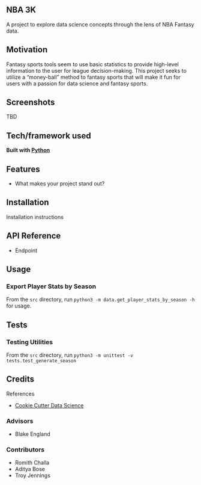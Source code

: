 ## NBA 3K
A project to explore data science concepts through the lens of NBA Fantasy data.

## Motivation
Fantasy sports tools seem to use basic statistics to provide high-level information to the user for league decision-making. This project seeks to utilize a “money-ball” method to fantasy sports that will make it fun for users with a passion for data science and fantasy sports.
 
## Screenshots
TBD

## Tech/framework used
<b>Built with [Python](https://www.python.org/)</b>

## Features
* What makes your project stand out?

## Installation
Installation instructions

## API Reference
* Endpoint

## Usage
### Export Player Stats by Season
From the `src` directory, run `python3 -m data.get_player_stats_by_season -h` for usage.

## Tests
### Testing Utilities
From the `src` directory, run `python3 -m unittest -v tests.test_generate_season`

## Credits
References
* [Cookie Cutter Data Science](https://drivendata.github.io/cookiecutter-data-science/)

### Advisors
* Blake England

### Contributors
* Romith Challa 
* Aditya Bose
* Troy Jennings
